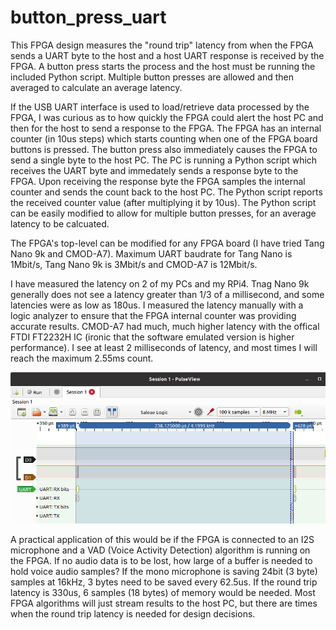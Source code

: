 # button_press_uart
This FPGA design measures the "round trip" latency from when the FPGA sends a UART byte to the host and a host UART response is received by the FPGA. A button press starts the process and the host must be running the included Python script. Multiple button presses are allowed and then averaged to calculate an average latency.

If the USB UART interface is used to load/retrieve data processed by the FPGA, I was curious as to how quickly the FPGA could alert the host PC and then for the host to send a response to the FPGA. The FPGA has an internal counter (in 10us steps) which starts counting when one of the FPGA board buttons is pressed. The button press also immediately causes the FPGA to send a single byte to the host PC. The PC is running a Python script which receives the UART byte and immedately sends a response byte to the FPGA. Upon receiving the response byte the FPGA samples the internal counter and sends the count back to the host PC. The Python script reports the received counter value (after multiplying it by 10us). The Python script can be easily modified to allow for multiple button presses, for an average latency to be calcuated.

The FPGA's top-level can be modified for any FPGA board (I have tried Tang Nano 9k and CMOD-A7). Maximum UART baudrate for Tang Nano is 1Mbit/s, Tang Nano 9k is 3Mbit/s and CMOD-A7 is 12Mbit/s.


I have measured the latency on 2 of my PCs and my RPi4. Tnag Nano 9k generally does not see a latency greater than 1/3 of a millisecond, and some latencies were as low as 180us. I measured the latency manually with a logic analyzer to ensure that the FPGA internal counter was providing accurate results. CMOD-A7 had much, much higher latency with the offical FTDI FT2232H IC (ironic that the software emulated version is higher performance). I see at least 2 milliseconds of latency, and most times I will reach the maximum 2.55ms count.

![picture](https://github.com/charkster/button_press_uart/blob/main/images/button_press_uart_latency_rpi4.png)


A practical application of this would be if the FPGA is connected to an I2S microphone and a VAD (Voice Activity Detection) algorithm is running on the FPGA. If no audio data is to be lost, how large of a buffer is needed to hold voice audio samples? If the mono microphone is saving 24bit (3 byte) samples at 16kHz, 3 bytes need to be saved every 62.5us. If the round trip latency is 330us, 6 samples (18 bytes) of memory would be needed. Most FPGA algorithms will just stream results to the host PC, but there are times when the round trip latency is needed for design decisions.
